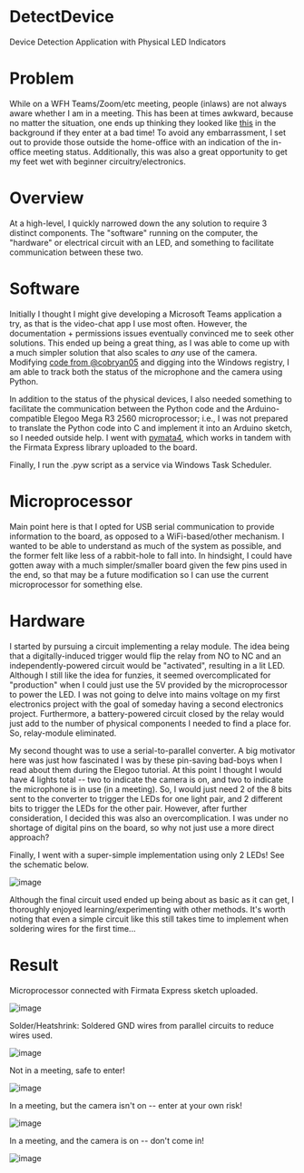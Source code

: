# DetectDevice
Device Detection Application with Physical LED Indicators


# Problem
While on a WFH Teams/Zoom/etc meeting, people (inlaws) are not always aware whether I am in a meeting. This has been at times awkward, because no matter the situation, one ends up thinking they looked like [this](https://www.youtube.com/watch?v=Mh4f9AYRCZY) in the background if they enter at a bad time! To avoid any embarrassment, I set out to provide those outside the home-office with an indication of the in-office meeting status. Additionally, this was also a great opportunity to get my feet wet with beginner circuitry/electronics.

# Overview
At a high-level, I quickly narrowed down the any solution to require 3 distinct components. The "software" running on the computer, the "hardware" or electrical circuit with an LED, and something to facilitate communication between these two.

# Software
Initially I thought I might give developing a Microsoft Teams application a try, as that is the video-chat app I use most often. However, the documentation + permissions issues eventually convinced me to seek other solutions. This ended up being a great thing, as I was able to come up with a much simpler solution that also scales to _any_ use of the camera. Modifying [code from @cobryan05](https://gist.github.com/cobryan05/8e191ae63976224a0129a8c8f376adc6) and digging into the Windows registry, I am able to track both the status of the microphone and the camera using Python.

In addition to the status of the physical devices, I also needed something to facilitate the communication between the Python code and the Arduino-compatible Elegoo Mega R3 2560 microprocessor; i.e., I was not prepared to translate the Python code into C and implement it into an Arduino sketch, so I needed outside help. I went with [pymata4](https://github.com/MrYsLab/pymata4), which works in tandem with the Firmata Express library uploaded to the board.

Finally, I run the .pyw script as a service via Windows Task Scheduler.

# Microprocessor
Main point here is that I opted for USB serial communication to provide information to the board, as opposed to a WiFi-based/other mechanism. I wanted to be able to understand as much of the system as possible, and the former felt like less of a rabbit-hole to fall into. In hindsight, I could have gotten away with a much simpler/smaller board given the few pins used in the end, so that may be a future modification so I can use the current microprocessor for something else.

# Hardware
I started by pursuing a circuit implementing a relay module. The idea being that a digitally-induced trigger would flip the relay from NO to NC and an independently-powered circuit would be "activated", resulting in a lit LED. Although I still like the idea for funzies, it seemed overcomplicated for "production" when I could just use the 5V provided by the microprocessor to power the LED. I was not going to delve into mains voltage on my first electronics project with the goal of someday having a second electronics project. Furthermore, a battery-powered circuit closed by the relay would just add to the number of physical components I needed to find a place for. So, relay-module eliminated.

My second thought was to use a serial-to-parallel converter. A big motivator here was just how fascinated I was by these pin-saving bad-boys when I read about them during the Elegoo tutorial. At this point I thought I would have 4 lights total -- two to indicate the camera is on, and two to indicate the microphone is in use (in a meeting). So, I would just need 2 of the 8 bits sent to the converter to trigger the LEDs for one light pair, and 2 different bits to trigger the LEDs for the other pair. However, after further consideration, I decided this was also an overcomplication. I was under no shortage of digital pins on the board, so why not just use a more direct approach?

Finally, I went with a super-simple implementation using only 2 LEDs! See the schematic below.

![image](https://user-images.githubusercontent.com/46940357/190284631-ba26d4ca-11aa-43fb-8356-c0a0400c49ec.png)

Although the final circuit used ended up being about as basic as it can get, I thoroughly enjoyed learning/experimenting with other methods. It's worth noting that even a simple circuit like this still takes time to implement when soldering wires for the first time...

# Result

Microprocessor connected with Firmata Express sketch uploaded.

![image](https://user-images.githubusercontent.com/46940357/190286520-16833338-4204-4823-b9e5-da6f2f7d4b7b.png)


Solder/Heatshrink: Soldered GND wires from parallel circuits to reduce wires used.

![image](https://user-images.githubusercontent.com/46940357/190286665-e0feff2d-46eb-4b62-a32e-ee5717012448.png)


Not in a meeting, safe to enter!

![image](https://user-images.githubusercontent.com/46940357/190286731-7c198fa7-d819-4aed-ab01-b32720867ca5.png)


In a meeting, but the camera isn't on -- enter at your own risk!

![image](https://user-images.githubusercontent.com/46940357/190286798-7d543d46-3d5b-4343-b93d-32cba6ee5047.png)


In a meeting, and the camera is on -- don't come in!

![image](https://user-images.githubusercontent.com/46940357/190286842-8b8722e1-fd51-453a-a2b9-2431c7fb0d6a.png)




